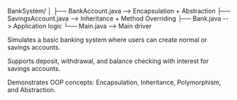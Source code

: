 BankSystem/
│
├── BankAccount.java       --> Encapsulation + Abstraction
├── SavingsAccount.java    --> Inheritance + Method Overriding
├── Bank.java              --> Application logic
└── Main.java              --> Main driver

Simulates a basic banking system where users can create normal or savings accounts.

Supports deposit, withdrawal, and balance checking with interest for savings accounts.

Demonstrates OOP concepts: Encapsulation, Inheritance, Polymorphism, and Abstraction.

